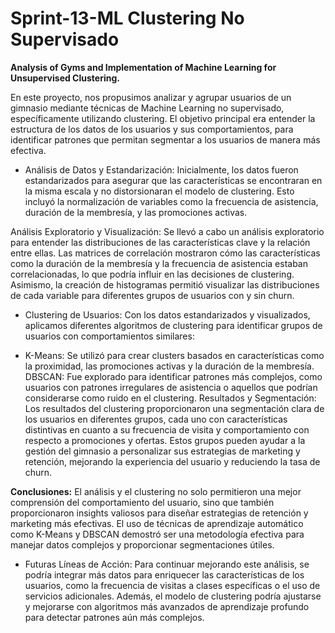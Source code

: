 # Sprint-13-ML Clustering No Supervisado
**Analysis of Gyms and Implementation of Machine Learning for Unsupervised Clustering.**

En este proyecto, nos propusimos analizar y agrupar usuarios de un gimnasio mediante técnicas de Machine Learning no supervisado, específicamente utilizando clustering. El objetivo principal era entender la estructura de los datos de los usuarios y sus comportamientos, para identificar patrones que permitan segmentar a los usuarios de manera más efectiva.

- Análisis de Datos y Estandarización: Inicialmente, los datos fueron estandarizados para asegurar que las características se encontraran en la misma escala y no distorsionaran el modelo de clustering. Esto incluyó la normalización de variables como la frecuencia de asistencia, duración de la membresía, y las promociones activas.

Análisis Exploratorio y Visualización: Se llevó a cabo un análisis exploratorio para entender las distribuciones de las características clave y la relación entre ellas. Las matrices de correlación mostraron cómo las características como la duración de la membresía y la frecuencia de asistencia estaban correlacionadas, lo que podría influir en las decisiones de clustering. Asimismo, la creación de histogramas permitió visualizar las distribuciones de cada variable para diferentes grupos de usuarios con y sin churn.

- Clustering de Usuarios: Con los datos estandarizados y visualizados, aplicamos diferentes algoritmos de clustering para identificar grupos de usuarios con comportamientos similares:

- K-Means: Se utilizó para crear clusters basados en características como la proximidad, las promociones activas y la duración de la membresía.
DBSCAN: Fue explorado para identificar patrones más complejos, como usuarios con patrones irregulares de asistencia o aquellos que podrían considerarse como ruido en el clustering.
Resultados y Segmentación: Los resultados del clustering proporcionaron una segmentación clara de los usuarios en diferentes grupos, cada uno con características distintivas en cuanto a su frecuencia de visita y comportamiento con respecto a promociones y ofertas. Estos grupos pueden ayudar a la gestión del gimnasio a personalizar sus estrategias de marketing y retención, mejorando la experiencia del usuario y reduciendo la tasa de churn.

**Conclusiones:**
El análisis y el clustering no solo permitieron una mejor comprensión del comportamiento del usuario, sino que también proporcionaron insights valiosos para diseñar estrategias de retención y marketing más efectivas. El uso de técnicas de aprendizaje automático como K-Means y DBSCAN demostró ser una metodología efectiva para manejar datos complejos y proporcionar segmentaciones útiles.

- Futuras Líneas de Acción: Para continuar mejorando este análisis, se podría integrar más datos para enriquecer las características de los usuarios, como la frecuencia de visitas a clases específicas o el uso de servicios adicionales. Además, el modelo de clustering podría ajustarse y mejorarse con algoritmos más avanzados de aprendizaje profundo para detectar patrones aún más complejos.

